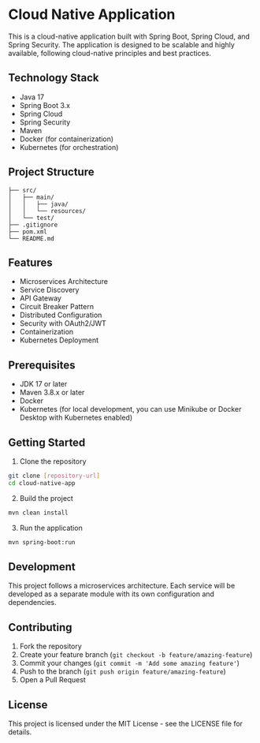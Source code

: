 # Cloud Native Application

This is a cloud-native application built with Spring Boot, Spring Cloud, and Spring Security. The application is designed to be scalable and highly available, following cloud-native principles and best practices.

## Technology Stack

- Java 17
- Spring Boot 3.x
- Spring Cloud
- Spring Security
- Maven
- Docker (for containerization)
- Kubernetes (for orchestration)

## Project Structure

```
├── src/
│   ├── main/
│   │   ├── java/
│   │   └── resources/
│   └── test/
├── .gitignore
├── pom.xml
└── README.md
```

## Features

- Microservices Architecture
- Service Discovery
- API Gateway
- Circuit Breaker Pattern
- Distributed Configuration
- Security with OAuth2/JWT
- Containerization
- Kubernetes Deployment

## Prerequisites

- JDK 17 or later
- Maven 3.8.x or later
- Docker
- Kubernetes (for local development, you can use Minikube or Docker Desktop with Kubernetes enabled)

## Getting Started

1. Clone the repository

```bash
git clone [repository-url]
cd cloud-native-app
```

2. Build the project

```bash
mvn clean install
```

3. Run the application

```bash
mvn spring-boot:run
```

## Development

This project follows a microservices architecture. Each service will be developed as a separate module with its own configuration and dependencies.

## Contributing

1. Fork the repository
2. Create your feature branch (`git checkout -b feature/amazing-feature`)
3. Commit your changes (`git commit -m 'Add some amazing feature'`)
4. Push to the branch (`git push origin feature/amazing-feature`)
5. Open a Pull Request

## License

This project is licensed under the MIT License - see the LICENSE file for details.
